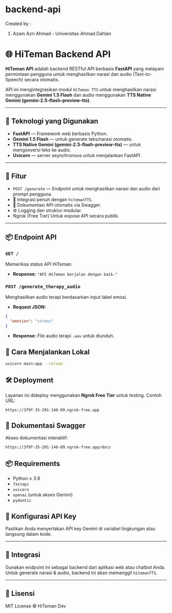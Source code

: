 # backend-api
Created by :
1. Azam Azri Ahmad - Universitas Ahmad Dahlan

# 🌐 HiTeman Backend API

**HiTeman API** adalah backend RESTful API berbasis **FastAPI** yang melayani permintaan pengguna untuk menghasilkan narasi dan audio (Text-to-Speech) secara otomatis.

API ini mengintegrasikan modul `HiTeman TTS` untuk menghasilkan narasi menggunakan **Gemini 1.5 Flash** dan audio menggunakan **TTS Native Gemini (gemini-2.5-flash-preview-tts)**.

---

## 🧰 Teknologi yang Digunakan

- **FastAPI** — Framework web berbasis Python.
- **Gemini 1.5 Flash** — untuk generate teks/narasi otomatis.
- **TTS Native Gemini (gemini-2.5-flash-preview-tts)** — untuk mengonversi teks ke audio.
- **Uvicorn** — server asynchronous untuk menjalankan FastAPI.

---

## 🚀 Fitur

- `POST /generate` — Endpoint untuk menghasilkan narasi dan audio dari prompt pengguna.
- 🔁 Integrasi penuh dengan `hitemanTTS`.
- 🧾 Dokumentasi API otomatis via Swagger.
- ⚙️ Logging dan struktur modular.
- Ngrok (Free Tier) Untuk expose API secara publik.

---

## 📦 Endpoint API

### `GET /`
Memeriksa status API HiTeman.
- **Response:** `"API HiTeman berjalan dengan baik."`

### `POST /generate_therapy_audio`
Menghasilkan audio terapi berdasarkan input label emosi.
- **Request JSON:**
```json
{
  "emotion": "stress"
}
```
- **Response:** File audio terapi `.wav` untuk diunduh.

## 📌 Cara Menjalankan Lokal
```bash
uvicorn main:app --reload
```

## 🛠️ Deployment
Layanan ini dideploy menggunakan **Ngrok Free Tier** untuk testing.
Contoh URL:
```
https://3f9f-35-201-146-89.ngrok-free.app
```

## 📄 Dokumentasi Swagger
Akses dokumentasi interaktif:
```
https://3f9f-35-201-146-89.ngrok-free.app/docs
```

## 📦 Requirements

- Python ≥ 3.9
- `fastapi`
- `uvicorn`
- `openai` (untuk akses Gemini)
- `pydantic`



## 🔐 Konfigurasi API Key

Pastikan Anda menyertakan API key Gemini di variabel lingkungan atau langsung dalam kode.

---

## 🤝 Integrasi

Gunakan endpoint ini sebagai backend dari aplikasi web atau chatbot Anda. Untuk generate narasi & audio, backend ini akan memanggil `hitemanTTS`.

---

## 📄 Lisensi

MIT License © HiTeman Dev

